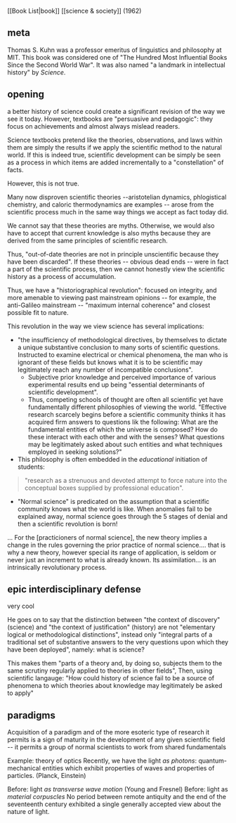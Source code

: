 [[Book List|book]]
[[science & society]]
(1962)

## meta
Thomas S. Kuhn was a professor emeritus of linguistics and philosophy at MIT. 
This book was considered one of "The Hundred Most Influential Books Since the Second World War". It was also named "a landmark in intellectual history" by _Science_.

## opening
a better history of science could create a significant revision of the way we see it today. However, textbooks are "persuasive and pedagogic": they focus on achievements and almost always mislead readers.

Science textbooks pretend like the theories, observations, and laws within them are simply the results if we apply the scientific method to the natural world. If this is indeed true, scientific development can be simply be seen as a process in which items are added incrementally to a "constellation" of facts.

However, this is not true. 

Many now disproven scientific theories --aristotelian dynamics, phlogistical chemistry, and caloric thermodynamics are examples -- arose from the scientific process much in the same way things we accept as fact today did. 

We cannot say that these theories are myths. Otherwise, we would also have to accept that current knowledge is also myths because they are derived from the same principles of scientific research.

Thus, "out-of-date theories are not in principle unscientific because they have been discarded". If these theories -- obvious dead ends -- were in fact a part of the scientific process, then we cannot honestly view the scientific history as a process of accumulation.

Thus, we have a "historiographical revolution": focused on integrity, and more amenable to viewing past mainstream opinions -- for example, the anti-Galileo mainstream -- "maximum internal coherence" and closest possible fit to nature.

This revolution in the way we view science has several implications:

- "the insufficiency of methodological directives, by themselves to dictate a unique substantive conclusion to many sorts of scientific questions. Instructed to examine electrical or chemical phenomena, the man who is ignorant of these fields but knows what it is to be scientific may legitimately reach any number of incompatible conclusions". 
	- Subjective prior knowledge and perceived importance of various experimental results end up being "essential determinants of scientific development".
	- Thus, competing schools of thought are often all scientific yet have fundamentally different philosophies of viewing the world. "Effective research scarcely begins before a scientific community thinks it has acquired firm answers to questions lik the following: What are the fundamental entities of which the universe is composed? How do these interact with each other and with the senses? What questions may be legitimately asked about such entities and what techniques employed in seeking solutions?"
- This philosophy is often embedded in the _educational_ initiation of students:
>"research as a strenuous and devoted attempt to force nature into the conceptual boxes supplied by professional education".
- "Normal science" is predicated on the assumption that a scientific community knows what the world is like. When anomalies fail to be explained away, normal science goes through the 5 stages of denial and then a scientific revolution is born!

... For the [practicioners of normal science], the new theory implies a change in the rules governing the prior practice of normal science.... that is why a new theory, however special its range of application, is seldom or never just an increment to what is already known. Its assimilation... is an intrinsically revolutionary process.

## epic interdisciplinary defense
very cool

He goes on to say that the distinction between "the context of discovery" (science) and "the context of justification" (history) are not "elementary logical or methodological distinctions", instead only "integral parts of a traditional set of substantive answers to the very questions upon which they have been deployed", namely: what is science? 

This makes them "parts of a theory and, by doing so, subjects them to the same scrutiny regularly applied to theories in other fields", Then, using scientific langauge: "How could history of science fail to be a source of phenomena to which theories about knowledge may legitimately be asked to apply" 

## paradigms
Acquisition of a paradigm and of the more esoteric type of research it permits is a sign of maturity in the development of any given scientific field -- it permits a group of normal scientists to work from shared fundamentals

Example: theory of optics
Recently, we have the light _as photons_: quantum-mechanical entities which exhibit properties of waves and properties of particles. (Planck, Einstein)

Before:  light _as transverse wave motion_ (Young and Fresnel)
Before: light as _material corpuscles_
No period between remote antiquity and the end of the seventeenth century exhibited a single generally accepted view about the nature of light.


